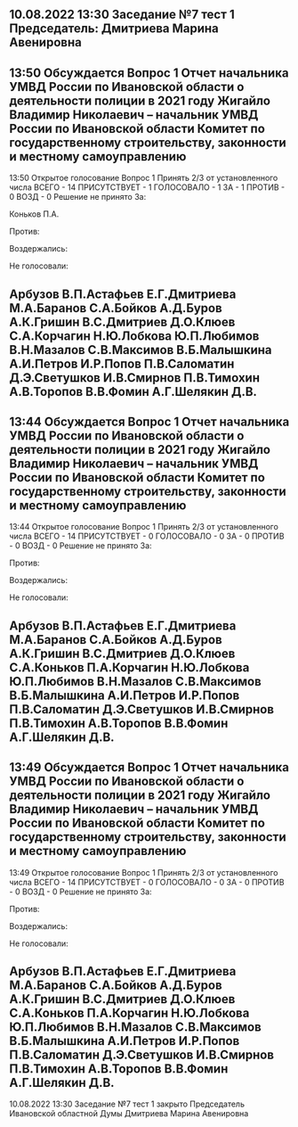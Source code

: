 10.08.2022
13:30
Заседание №7 тест 1
Председатель: Дмитриева Марина Авенировна
--------------------------------------
13:50 Обсуждается Вопрос 1
Отчет начальника УМВД России по Ивановской области о деятельности полиции в 2021 году
Жигайло Владимир Николаевич – начальник УМВД России по Ивановской области
Комитет по государственному строительству, законности и местному самоуправлению
--------------------------------------
13:50 Открытое голосование Вопрос 1
Принять
2/3 от установленного числа
 ВСЕГО - 14
 ПРИСУТСТВУЕТ - 1
 ГОЛОСОВАЛО - 1
ЗА - 1 ПРОТИВ - 0 ВОЗД - 0
Решение не принято
За:

Коньков П.А.


Против:




Воздержались:




Не голосовали:

Арбузов В.П.Астафьев Е.Г.Дмитриева М.А.Баранов С.А.Бойков А.Д.Буров А.К.Гришин В.С.Дмитриев Д.О.Клюев  С.А.Корчагин Н.Ю.Лобкова Ю.П.Любимов В.Н.Мазалов С.В.Максимов В.Б.Малышкина А.И.Петров И.Р.Попов П.В.Саломатин Д.Э.Светушков И.В.Смирнов П.В.Тимохин А.В.Торопов В.В.Фомин А.Г.Шелякин Д.В.
--------------------------------------
13:44 Обсуждается Вопрос 1
Отчет начальника УМВД России по Ивановской области о деятельности полиции в 2021 году
Жигайло Владимир Николаевич – начальник УМВД России по Ивановской области
Комитет по государственному строительству, законности и местному самоуправлению
--------------------------------------
13:44 Открытое голосование Вопрос 1
Принять
2/3 от установленного числа
 ВСЕГО - 14
 ПРИСУТСТВУЕТ - 0
 ГОЛОСОВАЛО - 0
ЗА - 0 ПРОТИВ - 0 ВОЗД - 0
Решение не принято
За:




Против:




Воздержались:




Не голосовали:

Арбузов В.П.Астафьев Е.Г.Дмитриева М.А.Баранов С.А.Бойков А.Д.Буров А.К.Гришин В.С.Дмитриев Д.О.Клюев  С.А.Коньков П.А.Корчагин Н.Ю.Лобкова Ю.П.Любимов В.Н.Мазалов С.В.Максимов В.Б.Малышкина А.И.Петров И.Р.Попов П.В.Саломатин Д.Э.Светушков И.В.Смирнов П.В.Тимохин А.В.Торопов В.В.Фомин А.Г.Шелякин Д.В.
--------------------------------------
13:49 Обсуждается Вопрос 1
Отчет начальника УМВД России по Ивановской области о деятельности полиции в 2021 году
Жигайло Владимир Николаевич – начальник УМВД России по Ивановской области
Комитет по государственному строительству, законности и местному самоуправлению
--------------------------------------
13:49 Открытое голосование Вопрос 1
Принять
2/3 от установленного числа
 ВСЕГО - 14
 ПРИСУТСТВУЕТ - 0
 ГОЛОСОВАЛО - 0
ЗА - 0 ПРОТИВ - 0 ВОЗД - 0
Решение не принято
За:




Против:




Воздержались:




Не голосовали:

Арбузов В.П.Астафьев Е.Г.Дмитриева М.А.Баранов С.А.Бойков А.Д.Буров А.К.Гришин В.С.Дмитриев Д.О.Клюев  С.А.Коньков П.А.Корчагин Н.Ю.Лобкова Ю.П.Любимов В.Н.Мазалов С.В.Максимов В.Б.Малышкина А.И.Петров И.Р.Попов П.В.Саломатин Д.Э.Светушков И.В.Смирнов П.В.Тимохин А.В.Торопов В.В.Фомин А.Г.Шелякин Д.В.
--------------------------------------
10.08.2022 13:30 Заседание №7 тест 1 закрыто
Председатель Ивановской областной Думы Дмитриева Марина Авенировна